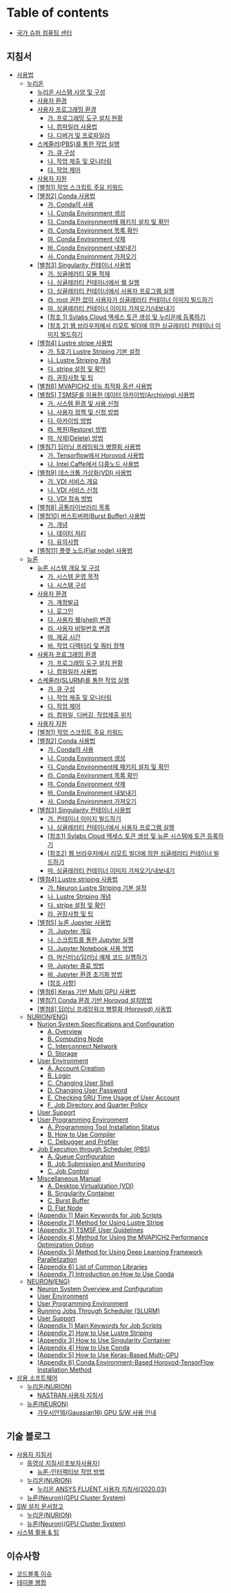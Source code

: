 # Table of contents

* [국가 슈퍼 컴퓨팅 센터](README.md)

## 지침서 <a href="#지침서" id="지침서"></a>

* [사용법](guidebook/manual/README.md)
  * [누리온](guidebook/manual/nurion/README.md)
    * [누리온 시스템 사양 및 구성](guidebook/manual/nurion/system-specifications-and-configurations.md)
    * [사용자 환경](guidebook/manual/nurion/user-experience.md)
    * [사용자 프로그래밍 환경](guidebook/manual/nurion/user-programming-environment/README.md)
      * [가. 프로그래밍 도구 설치 현황](guidebook/manual/nurion/user-programming-environment/untitled.md)
      * [나. 컴파일러 사용법](guidebook/manual/nurion/user-programming-environment/.-1.md)
      * [다. 디버거 및 프로파일러](guidebook/manual/nurion/user-programming-environment/.-2.md)
    * [스케줄러(PBS)를 통한 작업 실행](guidebook/manual/nurion/running-jobs-through-scheduler/README.md)
      * [가. 큐 구성](guidebook/manual/nurion/running-jobs-through-scheduler/untitled.md)
      * [나. 작업 제출 및 모니터링](guidebook/manual/nurion/running-jobs-through-scheduler/.-1.md)
      * [다. 작업 제어](guidebook/manual/nurion/running-jobs-through-scheduler/.-2.md)
    * [사용자 지원](guidebook/manual/nurion/user-support.md)
    * [\[별첨1\] 작업 스크립트 주요 키워드](guidebook/manual/nurion/attachment-1.md)
    * [\[별첨2\] Conda 사용법](guidebook/manual/nurion/attachment-2/README.md)
      * [가. Conda의 사용](guidebook/manual/nurion/attachment-2/.-conda.md)
      * [나. Conda Environment 생성](guidebook/manual/nurion/attachment-2/.-conda-environment.md)
      * [다. Conda Environment에 패키지 설치 및 확인](guidebook/manual/nurion/attachment-2/.-conda-environment-1.md)
      * [라. Conda Environment 목록 확인](guidebook/manual/nurion/attachment-2/.-conda-environment-2.md)
      * [마. Conda Environment 삭제](guidebook/manual/nurion/attachment-2/.-conda-environment-3.md)
      * [바. Conda Environment 내보내기](guidebook/manual/nurion/attachment-2/.-conda-environment-4.md)
      * [사. Conda Environment 가져오기](guidebook/manual/nurion/attachment-2/.-conda-environment-5.md)
    * [\[별첨3\] Singularity 컨테이너 사용법](guidebook/manual/nurion/attachment-3/README.md)
      * [가. 싱귤레러티 모듈 적재](guidebook/manual/nurion/attachment-3/untitled.md)
      * [나. 싱귤레러티 컨테이너에서 쉘 실행](guidebook/manual/nurion/attachment-3/.-1.md)
      * [다. 싱귤레러티 컨테이너에서 사용자 프로그램 실행](guidebook/manual/nurion/attachment-3/.-2.md)
      * [라. root 권한 없이 사용자가 싱귤레러티 컨테이너 이미지 빌드하기](guidebook/manual/nurion/attachment-3/.-root.md)
      * [마. 싱귤레러티 컨테이너 이미지 가져오기/내보내기](guidebook/manual/nurion/attachment-3/.-3.md)
      * [\[참조 1\] Sylabs Cloud 액세스 토큰 생성 및 누리온에 등록하기](guidebook/manual/nurion/attachment-3/1-sylabs-cloud.md)
      * [\[참조 2\] 웹 브라우저에서 리모트 빌더에 의한 싱규레러티 컨테이너 이미지 빌드하기](guidebook/manual/nurion/attachment-3/2.md)
    * [\[별첨4\] Lustre stripe 사용법](guidebook/manual/nurion/attachment-4/README.md)
      * [가. 5호기 Lustre Striping 기본 설정](guidebook/manual/nurion/attachment-4/.-5-lustre-striping.md)
      * [나. Lustre Striping 개념](guidebook/manual/nurion/attachment-4/.-lustre-striping.md)
      * [다. stripe 설정 및 확인](guidebook/manual/nurion/attachment-4/.-stripe.md)
      * [라. 권장사항 및 팁](guidebook/manual/nurion/attachment-4/untitled.md)
    * [\[별첨6\] MVAPICH2 성능 최적화 옵션 사용법](guidebook/manual/nurion/attachment-6.md)
    * [\[별첨5\] TSMSF를 이용한 데이터 아카이빙(Archiving) 사용법](guidebook/manual/nurion/attachment-5/README.md)
      * [가. 시스템 환경 및 사용 신청](guidebook/manual/nurion/attachment-5/untitled.md)
      * [나. 사용자 정책 및 신청 방법](guidebook/manual/nurion/attachment-5/.-1.md)
      * [다. 아카이빙 방법](guidebook/manual/nurion/attachment-5/.-2.md)
      * [라. 복원(Restore) 방법](guidebook/manual/nurion/attachment-5/.-restore.md)
      * [마. 삭제(Delete) 방법](guidebook/manual/nurion/attachment-5/.-delete.md)
    * [\[별첨7\] 딥러닝 프레임워크 병렬화 사용법](guidebook/manual/nurion/attachment-7/README.md)
      * [가. Tensorflow에서 Horovod 사용법](guidebook/manual/nurion/attachment-7/.-tensorflow-horovod.md)
      * [나. Intel Caffe에서 다중노드 사용법](guidebook/manual/nurion/attachment-7/.-intel-caffe.md)
    * [\[별첨9\] 데스크톱 가상화(VDI) 사용법](guidebook/manual/nurion/attachment-9/README.md)
      * [가. VDI 서비스 개요](guidebook/manual/nurion/attachment-9/.-vdi.md)
      * [나. VDI 서비스 신청](guidebook/manual/nurion/attachment-9/.-vdi-1.md)
      * [다. VDI 접속 방법](guidebook/manual/nurion/attachment-9/.-vdi-2.md)
    * [\[별첨8\] 공통라이브러리 목록](guidebook/manual/nurion/attachment-8/README.md)
    * [\[별첨10\] 버스트버퍼(Burst Buffer) 사용법](guidebook/manual/nurion/attachment-10/README.md)
      * [가. 개념](guidebook/manual/nurion/attachment-10/untitled.md)
      * [나. 데이터 처리](guidebook/manual/nurion/attachment-10/.-1.md)
      * [다. 유의사항](guidebook/manual/nurion/attachment-10/.-2.md)
    * [\[별첨11\] 플랫 노드(Flat node) 사용법](guidebook/manual/nurion/attachment-11.md)
  * [뉴론](guidebook/manual/neuron/README.md)
    * [뉴론 시스템 개요 및 구성](guidebook/manual/neuron/system-overview-and-configuration/README.md)
      * [가. 시스템 운영 목적](guidebook/manual/neuron/system-overview-and-configuration/untitled.md)
      * [나. 시스템 구성](guidebook/manual/neuron/system-overview-and-configuration/.-1.md)
    * [사용자 환경](guidebook/manual/neuron/user-experience/README.md)
      * [가. 계정발급](guidebook/manual/neuron/user-experience/untitled.md)
      * [나. 로그인](guidebook/manual/neuron/user-experience/.-1.md)
      * [다. 사용자 쉘(shell) 변경](guidebook/manual/neuron/user-experience/.-shell.md)
      * [라. 사용자 비밀번호 변경](guidebook/manual/neuron/user-experience/.-2.md)
      * [마. 제공 시간](guidebook/manual/neuron/user-experience/.-3.md)
      * [바. 작업 디렉터리 및 쿼터 정책](guidebook/manual/neuron/user-experience/.-4.md)
    * [사용자 프로그래밍 환경](guidebook/manual/neuron/user-programming-environment/README.md)
      * [가. 프로그래밍 도구 설치 현황](guidebook/manual/neuron/user-programming-environment/untitled.md)
      * [나. 컴파일러 사용법](guidebook/manual/neuron/user-programming-environment/.-1.md)
    * [스케줄러(SLURM)를 통한 작업 실행](guidebook/manual/neuron/execution-of-tasks-through-the-scheduler/README.md)
      * [가. 큐 구성](guidebook/manual/neuron/execution-of-tasks-through-the-scheduler/untitled.md)
      * [나. 작업 제출 및 모니터링](guidebook/manual/neuron/execution-of-tasks-through-the-scheduler/.-1.md)
      * [다. 작업 제어](guidebook/manual/neuron/execution-of-tasks-through-the-scheduler/.-2.md)
      * [라. 컴파일, 디버깅, 작업제출 위치](guidebook/manual/neuron/execution-of-tasks-through-the-scheduler/.-3.md)
    * [사용자 지원](guidebook/manual/neuron/user-support.md)
    * [\[별첨1\] 작업 스크립트 주요 키워드](guidebook/manual/neuron/attachment-1.md)
    * [\[별첨2\] Conda 사용법](guidebook/manual/neuron/attachment-2/README.md)
      * [가. Conda의 사용](guidebook/manual/neuron/attachment-2/.-conda.md)
      * [나. Conda Environment 생성](guidebook/manual/neuron/attachment-2/.-conda-environment.md)
      * [다. Conda Environment에 패키지 설치 및 확인](guidebook/manual/neuron/attachment-2/.-conda-environment-1.md)
      * [라. Conda Environment 목록 확인](guidebook/manual/neuron/attachment-2/.-conda-environment-2.md)
      * [마. Conda Environment 삭제](guidebook/manual/neuron/attachment-2/.-conda-environment-3.md)
      * [바. Conda Environment 내보내기](guidebook/manual/neuron/attachment-2/.-conda-environment-4.md)
      * [사. Conda Environment 가져오기](guidebook/manual/neuron/attachment-2/.-conda-environment-5.md)
    * [\[별첨3\] Singularity 컨테이너 사용법](guidebook/manual/neuron/attachment-3/README.md)
      * [가. 컨테이너 이미지 빌드하기](guidebook/manual/neuron/attachment-3/untitled.md)
      * [나. 싱귤레러티 컨테이너에서 사용자 프로그램 실행](guidebook/manual/neuron/attachment-3/.-1.md)
      * [\[참조1\] Sylabs Cloud 액세스 토큰 생성 및 뉴론 시스템에 토큰 등록하기](guidebook/manual/neuron/attachment-3/1-sylabs-cloud.md)
      * [\[참조2\] 웹 브라우저에서 리모트 빌더에 의한 싱귤레러티 컨테이너 빌드하기](guidebook/manual/neuron/attachment-3/2.md)
      * [마. 싱귤레러티 컨테이너 이미지 가져오기/내보내기](guidebook/manual/neuron/attachment-3/.-2.md)
    * [\[별첨4\] Lustre striping 사용법](guidebook/manual/neuron/attachment-4/README.md)
      * [가. Neuron Lustre Striping 기본 설정](guidebook/manual/neuron/attachment-4/.-neuron-lustre-striping.md)
      * [나. Lustre Striping 개념](guidebook/manual/neuron/attachment-4/.-lustre-striping.md)
      * [다. stripe 설정 및 확인](guidebook/manual/neuron/attachment-4/.-stripe.md)
      * [라. 권장사항 및 팁](guidebook/manual/neuron/attachment-4/untitled.md)
    * [\[별첨5\] 뉴론 Jupyter 사용법](guidebook/manual/neuron/attachment-5/README.md)
      * [가. Jupyter 개요](guidebook/manual/neuron/attachment-5/.-jupyter.md)
      * [나. 스크립트를 통한 Jupyter 실행](guidebook/manual/neuron/attachment-5/.-jupyter-1.md)
      * [다. Jupyter Notebook 사용 방법](guidebook/manual/neuron/attachment-5/.-jupyter-notebook.md)
      * [라. 머신러닝/딥러닝 예제 코드 실행하기](guidebook/manual/neuron/attachment-5/untitled.md)
      * [마. Jupyter 종료 방법](guidebook/manual/neuron/attachment-5/.-jupyter-2.md)
      * [바. Jupyter 환경 초기화 방법](guidebook/manual/neuron/attachment-5/.-jupyter-3.md)
      * [\[참조 사항\]](guidebook/manual/neuron/attachment-5/undefined.md)
    * [\[별첨6\] Keras 기반 Multi GPU 사용법](guidebook/manual/neuron/attachment-6.md)
    * [\[별첨7\] Conda 환경 기반 Horovod 설치방법](guidebook/manual/neuron/attachment-7.md)
    * [\[별첨8\] 딥러닝 프레임워크 병렬화 (Horovod) 사용법](guidebook/manual/neuron/attachment-8.md)
  * [NURION(ENG)](guidebook/manual/nurion-eng/README.md)
    * [Nurion System Specifications and Configuration](guidebook/manual/nurion-eng/specifications-and-configuration/README.md)
      * [A. Overview](guidebook/manual/nurion-eng/specifications-and-configuration/a.-overview.md)
      * [B. Computing Node](guidebook/manual/nurion-eng/specifications-and-configuration/b.-computing-node.md)
      * [C. Interconnect Network](guidebook/manual/nurion-eng/specifications-and-configuration/c.-interconnect-network.md)
      * [D. Storage](guidebook/manual/nurion-eng/specifications-and-configuration/d.-storage.md)
    * [User Environment](guidebook/manual/nurion-eng/user-environment/README.md)
      * [A. Account Creation](guidebook/manual/nurion-eng/user-environment/a.-account-creation.md)
      * [B. Login](guidebook/manual/nurion-eng/user-environment/b.-login.md)
      * [C. Changing User Shell](guidebook/manual/nurion-eng/user-environment/c.-changing-user-shell.md)
      * [D. Changing User Password](guidebook/manual/nurion-eng/user-environment/d.-changing-user-password.md)
      * [E. Checking SRU Time Usage of User Account](guidebook/manual/nurion-eng/user-environment/e.-checking-sru-time-usage-of-user-account.md)
      * [F. Job Directory and Quarter Policy](guidebook/manual/nurion-eng/user-environment/f.-job-directory-and-quarter-policy.md)
    * [User Support](guidebook/manual/nurion-eng/user-support.md)
    * [User Programming Environment](guidebook/manual/nurion-eng/user-programming-environment/README.md)
      * [A. Programming Tool Installation Status](guidebook/manual/nurion-eng/user-programming-environment/a.-programming-tool-installation-status.md)
      * [B. How to Use Compiler](guidebook/manual/nurion-eng/user-programming-environment/b.-how-to-use-compiler.md)
      * [C. Debugger and Profiler](guidebook/manual/nurion-eng/user-programming-environment/c.-debugger-and-profiler.md)
    * [Job Execution through Scheduler (PBS)](guidebook/manual/nurion-eng/job-execution-through-scheduler-pbs/README.md)
      * [A. Queue Configuration](guidebook/manual/nurion-eng/job-execution-through-scheduler-pbs/a.-queue-configuration.md)
      * [B. Job Submission and Monitoring](guidebook/manual/nurion-eng/job-execution-through-scheduler-pbs/b.-job-submission-and-monitoring.md)
      * [C. Job Control](guidebook/manual/nurion-eng/job-execution-through-scheduler-pbs/c.-job-control.md)
    * [Miscellaneous Manual](guidebook/manual/nurion-eng/miscellaneous-manual/README.md)
      * [A. Desktop Virtualization (VDI)](guidebook/manual/nurion-eng/miscellaneous-manual/a.-desktop-virtualization-vdi.md)
      * [B. Singularity Container](guidebook/manual/nurion-eng/miscellaneous-manual/b.-singularity-container.md)
      * [C. Burst Buffer](guidebook/manual/nurion-eng/miscellaneous-manual/c.-burst-buffer.md)
      * [D. Flat Node](guidebook/manual/nurion-eng/miscellaneous-manual/d.-flat-node.md)
    * [\[Appendix 1\] Main Keywords for Job Scripts](guidebook/manual/nurion-eng/appendix-1-main-keywords-for-job-scripts.md)
    * [\[Appendix 2\] Method for Using Lustre Stripe](guidebook/manual/nurion-eng/appendix-2-method-for-using-lustre-stripe.md)
    * [\[Appendix 3\] TSMSF User Guidelines](지침서/사용법/NURION\(ENG\)/appendix-3-tsmsf-user-guidelines.md)
    * [\[Appendix 4\] Method for Using the MVAPICH2 Performance Optimization Option](지침서/사용법/NURION\(ENG\)/appendix-4-method-for-using-the-mvapich2-performance-optimization-option.md)
    * [\[Appendix 5\] Method for Using Deep Learning Framework Parallelization](지침서/사용법/NURION\(ENG\)/appendix-5-method-for-using-deep-learning-framework-parallelization.md)
    * [\[Appendix 6\] List of Common Libraries](지침서/사용법/NURION\(ENG\)/appendix-6-list-of-common-libraries.md)
    * [\[Appendix 7\] Introduction on How to Use Conda](지침서/사용법/NURION\(ENG\)/appendix-7-introduction-on-how-to-use-conda.md)
  * [NEURON(ENG)](지침서/사용법/NEURON\(ENG\)/README.md)
    * [Neuron System Overview and Configuration](지침서/사용법/NEURON\(ENG\)/neuron-system-overview-and-configuration.md)
    * [User Environment](지침서/사용법/NEURON\(ENG\)/user-environment.md)
    * [User Programming Environment](지침서/사용법/NEURON\(ENG\)/user-programming-environment.md)
    * [Running Jobs Through Scheduler (SLURM)](지침서/사용법/NEURON\(ENG\)/running-jobs-through-scheduler-slurm.md)
    * [User Support](지침서/사용법/NEURON\(ENG\)/user-support.md)
    * [\[Appendix 1\] Main Keywords for Job Scripts](지침서/사용법/NEURON\(ENG\)/appendix-1-main-keywords-for-job-scripts.md)
    * [\[Appendix 2\] How to Use Lustre Striping](지침서/사용법/NEURON\(ENG\)/appendix-2-how-to-use-lustre-striping.md)
    * [\[Appendix 3\] How to Use Singularity Container](지침서/사용법/NEURON\(ENG\)/appendix-3-how-to-use-singularity-container.md)
    * [\[Appendix 4\] How to Use Conda](지침서/사용법/NEURON\(ENG\)/appendix-4-how-to-use-conda.md)
    * [\[Appendix 5\] How to Use Keras-Based Multi-GPU](지침서/사용법/NEURON\(ENG\)/appendix-5-how-to-use-keras-based-multi-gpu.md)
    * [\[Appendix 6\] Conda Environment-Based Horovod-TensorFlow Installation Method](지침서/사용법/NEURON\(ENG\)/appendix-6-conda-environment-based-horovod-tensorflow-installation-method.md)
* [상용 소프트웨어](guidebook/commercial-software/README.md)
  * [누리온(NURION)](<지침서/상용 소프트웨어/누리온(NURION)/README.md>)
    * [NASTRAN 사용자 지침서](guidebook/commercial-software/nurion.md)
  * [뉴론(NEURON)](<지침서/상용 소프트웨어/뉴론(NEURON)/README.md>)
    * [가우시안16(Gaussian16) GPU S/W 사용 안내](<지침서/상용 소프트웨어/뉴론(NEURON)/16-gaussian16-gpu-s-w.md>)

## 기술 블로그 <a href="#기술 블로그" id="기술 블로그"></a>

* [사용자 지침서](blog/userguide/README.md)
  * [동영상 지침서\[초보자사용자\]](blog/userguide/video.md)
    * [뉴론-인터렉티브 작업 방법](<blog/userguide/video/뉴론-인터렉티브 작업 방법.md>)
  * [누리온(NURION)](blog/userguide/누리온\(NURION\)/README.md)
    * [누리온 ANSYS FLUENT 사용자 지침서(2020.03)](blog/userguide/누리온\(NURION\)/ansys-fluent-2020.03.md)
  * [뉴론(Neuron)(GPU Cluster System)](blog/userguide/neurone.md)
* [SW 설치 문서창고](blog/docwarehouse/README.md)
  * [누리온(NURION)](blog/docwarehouse/nurion.md)
  * [뉴론(Neuron)(GPU Cluster System)](blog/docwarehouse/neuron.md)
* [시스템 활용 & 팁](blog/usagetip.md)

## 이슈사항 <a href="#issue" id="issue"></a>

* [코드블록 이슈](issue/undefined.md)
* [테이블 병합](issue/undefined-1.md)
